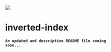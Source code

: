 <img src="https://travis-ci.org/andela-cwekesa/inverted-index-check-point-one.svg?branch=C1_inverted-index "><br>
# inverted-index
<code><b>An updated and descriptive README file coming soon...</b></code>